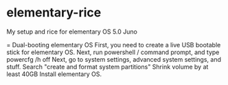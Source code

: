 # elementary-rice
My setup and rice for elementary OS 5.0 Juno

= Dual-booting elementary OS
First, you need to create a live USB bootable stick for elementary OS.
Next, run powershell / command prompt, and type 
powercfg /h off
Next, go to system settings, advanced system settings, and stuff.
Search "create and format system partitions"
Shrink volume by at least 40GB
Install elementary OS.

